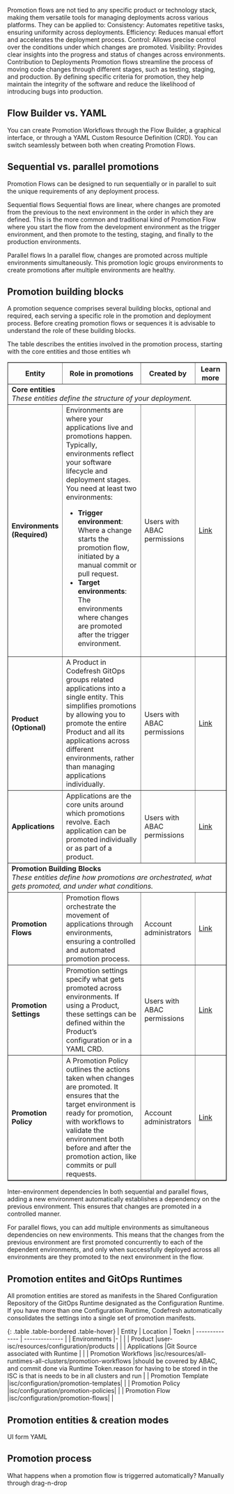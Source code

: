 



Promotion flows are not tied to any specific product or technology stack, making them versatile tools for managing deployments across various platforms. They can be applied to:
Consistency: Automates repetitive tasks, ensuring uniformity across deployments.
Efficiency: Reduces manual effort and accelerates the deployment process.
Control: Allows precise control over the conditions under which changes are promoted.
Visibility: Provides clear insights into the progress and status of changes across environments.
Contribution to Deployments
Promotion flows streamline the process of moving code changes through different stages, such as testing, staging, and production. By defining specific criteria for promotion, they help maintain the integrity of the software and reduce the likelihood of introducing bugs into production.

## Flow Builder vs. YAML
You can create Promotion Workflows through the Flow Builder, a graphical interface, or through a YAML Custom Resource Definition (CRD). You can switch seamlessly between both when creating Promotion Flows.


## Sequential vs. parallel promotions

Promotion Flows can be designed to run sequentially or in parallel to suit the unique requirements of any deployment process.

Sequential flows
Sequential flows are linear, where changes are promoted from the previous to the next environment in the order in which they are defined.
This is the more common and traditional kind of Promotion Flow where you start the flow from the development environment as the trigger environment, and then promote to the testing, staging, and finally to the production environments.

Parallel flows
In a parallel flow, changes are promoted across multiple environments simultaneously. This promotion logic groups environments to create promotions after multiple environments are healthy. 




## Promotion building blocks

A promotion sequence comprises several building blocks, optional and required, each serving a specific role in the promotion and deployment process.
Before creating promotion flows or sequences it is advisable to understand the role of these building blocks.


The table describes the entities involved in the promotion process, starting with the core entities and those entities wh

<table border="1" width="100%">
  <tr>
    <th width="20%">Entity</th>
    <th width="50%">Role in promotions</th>
    <th width="10%">Created by</th>
    <th width="20%">Learn more</th>
  </tr>
  
  <tr>
    <td colspan="4"><strong>Core entities</strong><br><em>These entities define the structure of your deployment.</em></td>
  </tr>
  
  <tr>
    <td><strong>Environments (Required)</strong></td>
    <td>Environments are where your applications live and promotions happen. Typically, environments reflect your software lifecycle and deployment stages. You need at least two environments:
      <ul>
        <li><strong>Trigger environment</strong>: Where a change starts the promotion flow, initiated by a manual commit or pull request.</li>
        <li><strong>Target environments</strong>: The environments where changes are promoted after the trigger environment.</li>
      </ul>
    </td>
    <td>Users with ABAC permissions</td>
    <td><a href="#">Link</a></td>
  </tr>
  
  <tr>
    <td><strong>Product (Optional)</strong></td>
    <td>A Product in Codefresh GitOps groups related applications into a single entity. This simplifies promotions by allowing you to promote the entire Product and all its applications across different environments, rather than managing applications individually.</td>
    <td>Users with ABAC permissions</td>
    <td><a href="#">Link</a></td>
  </tr>
  
  <tr>
    <td><strong>Applications</strong></td>
    <td>Applications are the core units around which promotions revolve. Each application can be promoted individually or as part of a product.</td>
    <td>Users with ABAC permissions</td>
    <td><a href="#">Link</a></td>
  </tr>
  
  <tr>
    <td colspan="4"><strong>Promotion Building Blocks</strong><br><em>These entities define how promotions are orchestrated, what gets promoted, and under what conditions.</em></td>
  </tr>
  
  <tr>
    <td><strong>Promotion Flows</strong></td>
    <td>Promotion flows orchestrate the movement of applications through environments, ensuring a controlled and automated promotion process.</td>
    <td>Account administrators</td>
    <td><a href="#">Link</a></td>
  </tr>
  
  <tr>
    <td><strong>Promotion Settings</strong></td>
    <td>Promotion settings specify what gets promoted across environments. If using a Product, these settings can be defined within the Product’s configuration or in a YAML CRD.</td>
    <td>Users with ABAC permissions</td>
    <td><a href="#">Link</a></td>
  </tr>
  
  <tr>
    <td><strong>Promotion Policy</strong></td>
    <td>A Promotion Policy outlines the actions taken when changes are promoted. It ensures that the target environment is ready for promotion, with workflows to validate the environment both before and after the promotion action, like commits or pull requests.</td>
    <td>Account administrators</td>
    <td><a href="#">Link</a></td>
  </tr>
</table>




Inter-environment dependencies
  In both sequential and parallel flows, adding a new environment automatically establishes a dependency on the previous environment. This ensures that changes are promoted in a controlled manner.

  For parallel flows, you can add multiple environments as simultaneous dependencies on new environments. This means that the changes from the previous environment are first promoted concurrently to each of the dependent environments, and only when successfully deployed across all environments are they promoted to the next environment in the flow.







## Promotion entites and GitOps Runtimes

All promotion entities are stored as manifests in the Shared Configuration Repository of the GitOps Runtime designated as the Configuration Runtime.  
If you have more than one Configuration Runtime, Codefresh automatically consolidates the settings into a single set of promotion manifests.

{: .table .table-bordered .table-hover}
| Entity             | Location              | Toekn
| --------------    | --------------           |
| Environments      |- | |
| Product           |user-isc/resources/configuration/products | |
| Applications      |Git Source associated with Runtime | |
| Promotion Workflows      |isc/resources/all-runtimes-all-clusters/promotion-workflows |should be covered by ABAC, and commit done via Runtime Token.reason for having to be stored in the ISC is that is needs to be in all clusters and run |
| Promotion Template      |isc/configuration/promotion-templates| |
| Promotion Policy      |isc/configuration/promotion-policies| |
| Promotion Flow      |isc/configuration/promotion-flows| |

## Promotion entities & creation modes

UI form YAML










## Promotion process
What happens when a promotion flow is triggerred automatically?
Manually through drag-n-drop




